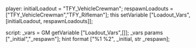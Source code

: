 player:
initialLoadout = "TFY_VehicleCrewman";
respawnLoadouts = ["TFY_VehicleCrewman","TFY_Rifleman"];
this setVariable ["Loadout_Vars", [initialLoadout, respawnLoadouts]];


script:
_vars = GM getVariable ["Loadout_Vars",[]];
_vars params ["_initial","_respawn"];
hint format ["%1 %2", _initial, str _respawn];